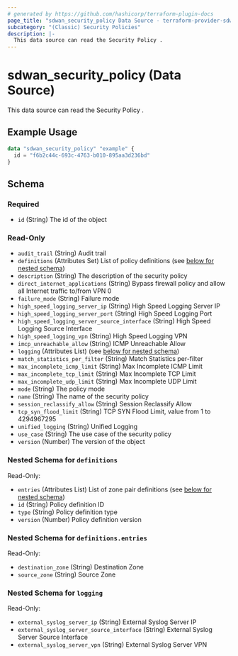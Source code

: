 ```yaml
---
# generated by https://github.com/hashicorp/terraform-plugin-docs
page_title: "sdwan_security_policy Data Source - terraform-provider-sdwan"
subcategory: "(Classic) Security Policies"
description: |-
  This data source can read the Security Policy .
---
```


# sdwan_security_policy (Data Source)

This data source can read the Security Policy .

## Example Usage

```terraform
data "sdwan_security_policy" "example" {
  id = "f6b2c44c-693c-4763-b010-895aa3d236bd"
}
```

<!-- schema generated by tfplugindocs -->
## Schema

### Required

- `id` (String) The id of the object

### Read-Only

- `audit_trail` (String) Audit trail
- `definitions` (Attributes Set) List of policy definitions (see [below for nested schema](#nestedatt--definitions))
- `description` (String) The description of the security policy
- `direct_internet_applications` (String) Bypass firewall policy and allow all Internet traffic to/from VPN 0
- `failure_mode` (String) Failure mode
- `high_speed_logging_server_ip` (String) High Speed Logging Server IP
- `high_speed_logging_server_port` (String) High Speed Logging Port
- `high_speed_logging_server_source_interface` (String) High Speed Logging Source Interface
- `high_speed_logging_vpn` (String) High Speed Logging VPN
- `imcp_unreachable_allow` (String) ICMP Unreachable Allow
- `logging` (Attributes List) (see [below for nested schema](#nestedatt--logging))
- `match_statistics_per_filter` (String) Match Statistics per-filter
- `max_incomplete_icmp_limit` (String) Max Incomplete ICMP Limit
- `max_incomplete_tcp_limit` (String) Max Incomplete TCP Limit
- `max_incomplete_udp_limit` (String) Max Incomplete UDP Limit
- `mode` (String) The policy mode
- `name` (String) The name of the security policy
- `session_reclassify_allow` (String) Session Reclassify Allow
- `tcp_syn_flood_limit` (String) TCP SYN Flood Limit, value from 1 to 4294967295
- `unified_logging` (String) Unified Logging
- `use_case` (String) The use case of the security policy
- `version` (Number) The version of the object

<a id="nestedatt--definitions"></a>
### Nested Schema for `definitions`

Read-Only:

- `entries` (Attributes List) List of zone pair definitions (see [below for nested schema](#nestedatt--definitions--entries))
- `id` (String) Policy definition ID
- `type` (String) Policy definition type
- `version` (Number) Policy definition version

<a id="nestedatt--definitions--entries"></a>
### Nested Schema for `definitions.entries`

Read-Only:

- `destination_zone` (String) Destination Zone
- `source_zone` (String) Source Zone



<a id="nestedatt--logging"></a>
### Nested Schema for `logging`

Read-Only:

- `external_syslog_server_ip` (String) External Syslog Server IP
- `external_syslog_server_source_interface` (String) External Syslog Server Source Interface
- `external_syslog_server_vpn` (String) External Syslog Server VPN
